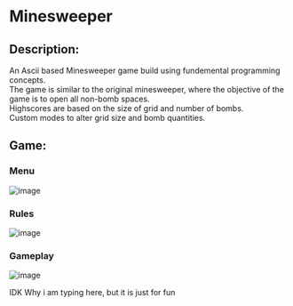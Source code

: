 # Minesweeper

## Description:<br>
An Ascii based Minesweeper game build using fundemental programming concepts.<br>
The game is similar to the original minesweeper, where the objective of the game is to open all non-bomb spaces.<br>
Highscores are based on the size of grid and number of bombs.<br>
Custom modes to alter grid size and bomb quantities.<br>

## Game:<br>
### Menu<br>
![image](https://user-images.githubusercontent.com/111231209/232100074-19afc6cc-86c2-49d5-a205-d577e9802cb3.png)
### Rules<br>
![image](https://user-images.githubusercontent.com/111231209/232100530-1fdf09c3-0ba4-4491-83f4-df46542a2227.png)
### Gameplay<br>
![image](https://user-images.githubusercontent.com/111231209/232098924-423bdfd9-a391-4b03-bb19-2bf6594eeb60.png)

IDK Why i am typing here, but it is just for fun
